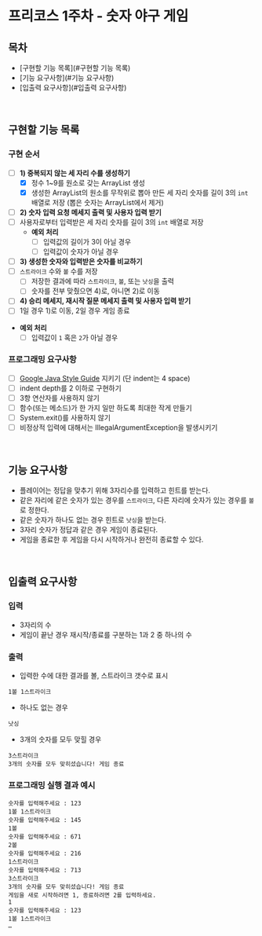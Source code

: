 # 프리코스 1주차 - 숫자 야구 게임


## 목차

* [구현할 기능 목록](#구현할 기능 목록)
* [기능 요구사항](#기능 요구사항)
* [입출력 요구사항](#입출력 요구사항)

<br>

## 구현할 기능 목록

### 구현 순서

* [ ] **1) 중복되지 않는 세 자리 수를 생성하기**
  * [x]  정수 1~9를 원소로 갖는 ArrayList 생성
  * [x] 생성한 ArrayList의 원소를 무작위로 뽑아 만든 세 자리 숫자를 길이 3의 `int` 배열로 저장
    (뽑은 숫자는 ArrayList에서 제거)

* [ ] **2) 숫자 입력 요청 메세지 출력 및 사용자 입력 받기**
* [ ] 사용자로부터 입력받은 세 자리 숫자를 길이 3의 `int` 배열로 저장
  * **예외 처리**
    * [ ] 입력값의 길이가 3이 아닐 경우
    * [ ] 입력값이 숫자가 아닐 경우
  
* [ ] **3) 생성한 숫자와 입력받은 숫자를 비교하기**
* [ ] `스트라이크` 수와 `볼` 수를 저장
  * [ ] 저장한 결과에 따라 `스트라이크`, `볼`, 또는 `낫싱`을 출력
  * [ ] 숫자를 전부 맞췄으면 4)로, 아니면 2)로 이동
  
* [ ] **4) 승리 메세지, 재시작 질문 메세지 출력 및 사용자 입력 받기**
* [ ] 1일 경우 1)로 이동, 2일 경우 게임 종료
  
* **예외 처리**
    * [ ] 입력값이 `1` 혹은 `2`가 아닐 경우

### 프로그래밍 요구사항

* [ ] [Google Java Style Guide](https://google.github.io/styleguide/javaguide.html) 지키기 (단 indent는 4 space)
* [ ] indent depth를 2 이하로 구현하기
* [ ] 3항 연산자를 사용하지 않기
* [ ] 함수(또는 메소드)가 한 가지 일만 하도록 최대한 작게 만들기
* [ ] System.exit()를 사용하지 않기
* [ ] 비정상적 입력에 대해서는 IllegalArgumentException을 발생시키기

<br>

## 기능 요구사항

- 플레이어는 정답을 맞추기 위해 3자리수를 입력하고 힌트를 받는다.
- 같은 자리에 같은 숫자가 있는 경우를 `스트라이크`, 다른 자리에 숫자가 있는 경우를 `볼`로 정한다.
- 같은 숫자가 하나도 없는 경우 힌트로 `낫싱`을 받는다.
- 3자리 숫자가 정답과 같은 경우 게임이 종료된다.
- 게임을 종료한 후 게임을 다시 시작하거나 완전히 종료할 수 있다.

<br>

## 입출력 요구사항
### 입력
- 3자리의 수
- 게임이 끝난 경우 재시작/종료를 구분하는 1과 2 중 하나의 수

### 출력
- 입력한 수에 대한 결과를 볼, 스트라이크 갯수로 표시
```
1볼 1스트라이크
```
- 하나도 없는 경우 
```
낫싱
```
- 3개의 숫자를 모두 맞힐 경우
```
3스트라이크
3개의 숫자를 모두 맞히셨습니다! 게임 종료
```

### 프로그래밍 실행 결과 예시
```
숫자를 입력해주세요 : 123
1볼 1스트라이크
숫자를 입력해주세요 : 145
1볼
숫자를 입력해주세요 : 671
2볼
숫자를 입력해주세요 : 216
1스트라이크
숫자를 입력해주세요 : 713
3스트라이크
3개의 숫자를 모두 맞히셨습니다! 게임 종료
게임을 새로 시작하려면 1, 종료하려면 2를 입력하세요.
1
숫자를 입력해주세요 : 123
1볼 1스트라이크
… 
```
